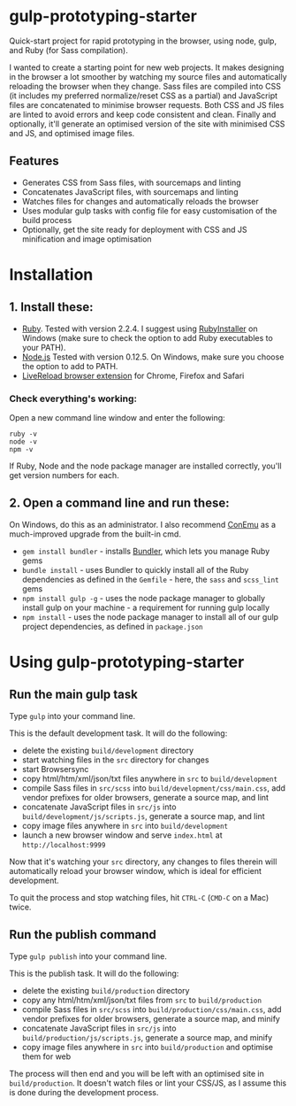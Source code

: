 # gulp-prototyping-starter

Quick-start project for rapid prototyping in the browser, using node, gulp, and Ruby (for Sass compilation).

I wanted to create a starting point for new web projects. It makes designing in the browser a lot smoother by watching my source files and automatically reloading the browser when they change. Sass files are compiled into CSS (it includes my preferred normalize/reset CSS as a partial) and JavaScript files are concatenated to minimise browser requests. Both CSS and JS files are linted to avoid errors and keep code consistent and clean. Finally and optionally, it'll generate an optimised version of the site with minimised CSS and JS, and optimised image files.

## Features
- Generates CSS from Sass files, with sourcemaps and linting
- Concatenates JavaScript files, with sourcemaps and linting
- Watches files for changes and automatically reloads the browser
- Uses modular gulp tasks with config file for easy customisation of the build process
- Optionally, get the site ready for deployment with CSS and JS minification and image optimisation

# Installation

## 1. Install these:
- [Ruby](https://www.ruby-lang.org/). Tested with version 2.2.4. I suggest using [RubyInstaller](http://rubyinstaller.org/) on Windows (make sure to check the option to add Ruby executables to your PATH).
- [Node.js](https://nodejs.org) Tested with version 0.12.5. On Windows, make sure you choose the option to add to PATH.
- [LiveReload browser extension](http://livereload.com/extensions/) for Chrome, Firefox and Safari

### Check everything's working:
Open a new command line window and enter the following:
```
ruby -v
node -v
npm -v
```
If Ruby, Node and the node package manager are installed correctly, you'll get version numbers for each.

## 2. Open a command line and run these:
On Windows, do this as an administrator. I also recommend [ConEmu](https://conemu.github.io/) as a much-improved upgrade from the built-in cmd.

- `gem install bundler` - installs [Bundler](http://bundler.io/), which lets you manage Ruby gems
- `bundle install` - uses Bundler to quickly install all of the Ruby dependencies as defined in the `Gemfile` - here, the `sass` and `scss_lint` gems
- `npm install gulp -g` - uses the node package manager to globally install gulp on your machine - a requirement for running gulp locally
- `npm install` - uses the node package manager to install all of our gulp project dependencies, as defined in `package.json`

# Using gulp-prototyping-starter

## Run the main gulp task

Type `gulp` into your command line.

This is the default development task. It will do the following:
- delete the existing `build/development` directory
- start watching files in the `src` directory for changes
- start Browsersync
- copy html/htm/xml/json/txt files anywhere in `src` to `build/development`
- compile Sass files in `src/scss` into `build/development/css/main.css`, add vendor prefixes for older browsers, generate a source map, and lint
- concatenate JavaScript files in `src/js` into `build/development/js/scripts.js`, generate a source map, and lint
- copy image files anywhere in `src` into `build/development`
- launch a new browser window and serve `index.html` at `http://localhost:9999`

Now that it's watching your `src` directory, any changes to files therein will automatically reload your browser window, which is ideal for efficient development.

To quit the process and stop watching files, hit `CTRL-C` (`CMD-C` on a Mac) twice.

## Run the publish command

Type `gulp publish` into your command line.

This is the publish task. It will do the following:
- delete the existing `build/production` directory
- copy any html/htm/xml/json/txt files from `src` to `build/production`
- compile Sass files in `src/scss` into `build/production/css/main.css`, add vendor prefixes for older browsers, generate a source map, and minify
- concatenate JavaScript files in `src/js` into `build/production/js/scripts.js`, generate a source map, and minify
- copy image files anywhere in `src` into `build/production` and optimise them for web

The process will then end and you will be left with an optimised site in `build/production`. It doesn't watch files or lint your CSS/JS, as I assume this is done during the development process.
